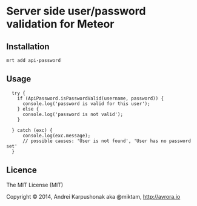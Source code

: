 # Server side user/password validation for Meteor

## Installation
`mrt add api-password`

## Usage

```
  try {
    if (ApiPassword.isPasswordValid(username, password)) {
      console.log('password is valid for this user');
    } else {
      console.log('password is not valid');
    }

  } catch (exc) {
      console.log(exc.message);
      // possible causes: 'User is not found', 'User has no password set'
  }
```

## Licence

The MIT License (MIT)

Copyright © 2014, Andrei Karpushonak aka @miktam, http://avrora.io